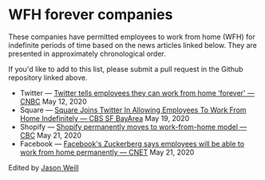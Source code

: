 # WFH forever companies

These companies have permitted employees to work from home (WFH) for indefinite
periods of time based on the news articles linked below. They are presented 
in approximately chronological order.

If you'd like to add to this list, please submit a pull request in the 
Github repository linked above.

* Twitter — [Twitter tells employees they can work from home ‘forever' — CNBC](https://www.cnbc.com/2020/05/12/twitter-tells-employees-they-can-work-from-home-forever.html) May 12, 2020
* Square — [Square Joins Twitter In Allowing Employees To Work From Home Indefinitely
 — CBS SF BayArea](https://sanfrancisco.cbslocal.com/2020/05/19/square-wfh-work-from-home-indefinitely-coronavirus-covid-19/) May 19, 2020
* Shopify — [Shopify permanently moves to work-from-home model — CBC](https://www.cbc.ca/news/canada/ottawa/shopify-pandemic-staff-ottawa-1.5578614) May 21, 2020
* Facebook — [Facebook's Zuckerberg says employees will be able to work from home permanently — CNET](https://www.cnet.com/news/facebooks-zuckerberg-says-employees-will-be-able-to-work-from-home-permanently/) May 21, 2020

Edited by [Jason Weill](http://weill.org)

